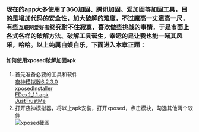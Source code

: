 ### 现在的app大多使用了360加固、腾讯加固、爱加固等加固工具，目的是增加代码的安全性，加大破解的难度，不过魔高一丈道高一尺，有些`互联网爱好者`终究耐不住寂寞，喜欢做些挑战的事情，于是市面上各式各样的破解方法、破解工具诞生，幸运的是让我也能一睹其风采，哈哈。以上纯属自娱自乐，下面进入本章正题：
#### 如何使用xposed破解加固apk
 1. 首先准备必要的工具和软件  
   [夜神模拟器6.2.3.0](https://www.yeshen.com/)  
   [xposedInstaller](https://github.com/sunshey/Android-Blog/blob/master/de.robv.android.xposed.installer_v33_36570c.apk)  
   [FDex2_1.1.apk](https://github.com/sunshey/Android-Blog/blob/master/FDex2_1.1.apk)  
   [JustTrustMe](https://github.com/sunshey/Android-Blog/blob/master/JustTrustMe.apk)  
 2. 打开夜神模拟器，将以上apk安装，打开xposed，点击模块，勾选其他两个软件  
 ![xposed截图](https://github.com/sunshey/Android-Blog/blob/master/QQ%E6%88%AA%E5%9B%BE20190418151521.png)
 
